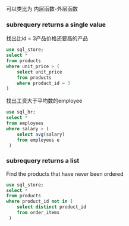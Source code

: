 可以类比为 内层函数-外层函数
### subrequery returns a single value
找出比id = 3产品价格还要高的产品
```sql
use sql_store;
select *
from products
where unit_price > (
    select unit_price
    from products
    where product_id = 3
)
```
找出工资大于平均数的employee
```sql
use sql_hr;
select *
from employees 
where salary > (
    select avg(salary)
    from employees e
 )
```
### subrequery returns a list
Find the products that have never been ordered
```sql
use sql_store;
select *
from products
where product_id not in (
    select distinct product_id
    from order_items
 )
```
